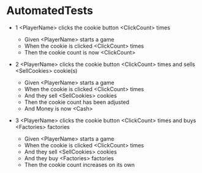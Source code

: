 # AutomatedTests

* 1 \<PlayerName> clicks the cookie button \<ClickCount> times
    * Given \<PlayerName> starts a game
    * When the cookie is clicked \<ClickCount> times
    * Then the cookie count is now \<ClickCount>

* 2 \<PlayerName> clicks the cookie button \<ClickCount> times and sells \<SellCookies> cookie(s)
    * Given \<PlayerName> starts a game
    * When the cookie is clicked \<ClickCount> times
    * And they sell \<SellCookies> cookies
    * Then the cookie count has been adjusted
    * And Money is now \<Cash>

* 3 \<PlayerName> clicks the cookie button \<ClickCount> times and buys \<Factories> factories
    * Given \<PlayerName> starts a game
    * When the cookie is clicked \<ClickCount> times
    * And they sell \<SellCookies> cookies
    * And they buy \<Factories> factories
    * Then the cookie count increases on its own
